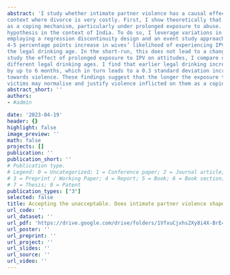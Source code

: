 ```yaml
---
abstract: 'I study whether intimate partner violence has a causal effect on victims’ tolerance towards it in a
context where divorce is very costly. First, I show theoretically that tolerance of violence can serve
as a coping mechanism, particularly under prolonged exposure to abuse. I empirically test this
hypothesis in the context of India. To do so, I leverage variations in the minimum legal drinking,
employing a regression discontinuity design and an event study approach. The findings show a
4-5 percentage points increase in wives’ likelihood of experiencing IPV as their husbands attain
the legal drinking age. In the short-run, this does not lead to a change in wives’ IPV tolerance. To
study the effect of prolonged exposure to IPV on attitudes, I compare couples living in states with
different legal drinking ages. I find that earlier legal drinking increases the exposure to violence
by up to 6 months, which in turn leads to a 0.3 standard deviation increase in wives’ tolerance
towards violence. These findings suggest that the longer the exposure to violence, the more the
victims may normalise and justify violence inflicted on them as a coping mechanism.'
abstract_short: ''
authors:
- #admin

date: '2023-04-19'
header: {}
highlight: false
image_preview: ''
math: false
projects: []
publication: ''
publication_short: ''
# Publication type.
# Legend: 0 = Uncategorized; 1 = Conference paper; 2 = Journal article;
# 3 = Preprint / Working Paper; 4 = Report; 5 = Book; 6 = Book section;
# 7 = Thesis; 8 = Patent
publication_types: ["3"]
selected: false
title: Accepting the unacceptable. Does intimate partner violence shape the tolerance of violence? (Job Market Paper)'
url_code: ''
url_dataset: ''
url_pdf: 'https://drive.google.com/drive/folders/1VfxuCjxhs2Xy8i4X-BrE47SDrx2p9tAR'
url_poster: ''
url_preprint: ''
url_project: ''
url_slides: ''
url_source: ''
url_video: ''
---
```

